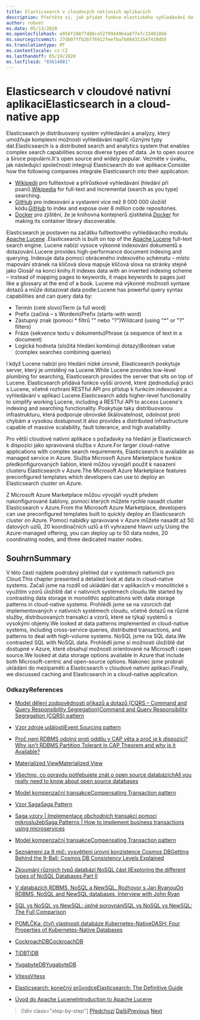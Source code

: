 ```yaml
---
title: Elasticsearch v cloudových nativních aplikacích
description: Přečtěte si, jak přidat funkce elastického vyhledávání do cloudových nativních aplikací.
author: robvet
ms.date: 05/13/2020
ms.openlocfilehash: e956f28877d88ce5279944964a877efc324918b6
ms.sourcegitcommit: 27db07ffb26f76912feefba7b884313547410db5
ms.translationtype: MT
ms.contentlocale: cs-CZ
ms.lasthandoff: 05/19/2020
ms.locfileid: "83614081"
---
```

# <a name="elasticsearch-in-a-cloud-native-app"></a><span data-ttu-id="c76f6-103">Elasticsearch v cloudové nativní aplikaci</span><span class="sxs-lookup"><span data-stu-id="c76f6-103">Elasticsearch in a cloud-native app</span></span>

<span data-ttu-id="c76f6-104">Elasticsearch je distribuovaný systém vyhledávání a analýzy, který umožňuje komplexní možnosti vyhledávání napříč různými typy dat.</span><span class="sxs-lookup"><span data-stu-id="c76f6-104">Elasticsearch is a distributed search and analytics system that enables complex search capabilities across diverse types of data.</span></span> <span data-ttu-id="c76f6-105">Je to open source a široce populární.</span><span class="sxs-lookup"><span data-stu-id="c76f6-105">It's open source and widely popular.</span></span> <span data-ttu-id="c76f6-106">Vezměte v úvahu, jak následující společnosti integrují Elasticsearch do své aplikace:</span><span class="sxs-lookup"><span data-stu-id="c76f6-106">Consider how the following companies integrate Elasticsearch into their application:</span></span>

- <span data-ttu-id="c76f6-107">[Wikipedii](https://blog.wikimedia.org/2014/01/06/wikimedia-moving-to-elasticsearch/) pro fulltextové a přírůstkové vyhledávání (hledání při psaní).</span><span class="sxs-lookup"><span data-stu-id="c76f6-107">[Wikipedia](https://blog.wikimedia.org/2014/01/06/wikimedia-moving-to-elasticsearch/) for full-text and incremental (search as you type) searching.</span></span>
- <span data-ttu-id="c76f6-108">[GitHub](https://www.elastic.co/customers/github) pro indexování a vystavení více než 8 000 000 úložišť kódu.</span><span class="sxs-lookup"><span data-stu-id="c76f6-108">[GitHub](https://www.elastic.co/customers/github) to index and expose over 8 million code repositories.</span></span>  
- <span data-ttu-id="c76f6-109">[Docker](https://www.elastic.co/customers/docker) pro zjištění, že je knihovna kontejnerů zjistitelná.</span><span class="sxs-lookup"><span data-stu-id="c76f6-109">[Docker](https://www.elastic.co/customers/docker) for making its container library discoverable.</span></span>

<span data-ttu-id="c76f6-110">Elasticsearch je postaven na začátku fulltextového vyhledávacího modulu [Apache Lucene](https://lucene.apache.org/core/) .</span><span class="sxs-lookup"><span data-stu-id="c76f6-110">Elasticsearch is built on top of the [Apache Lucene](https://lucene.apache.org/core/) full-text search engine.</span></span> <span data-ttu-id="c76f6-111">Lucene nabízí vysoce výkonné indexování dokumentů a dotazování.</span><span class="sxs-lookup"><span data-stu-id="c76f6-111">Lucene provides high-performance document indexing and querying.</span></span> <span data-ttu-id="c76f6-112">Indexuje data pomocí obráceného indexového schématu – místo mapování stránek na klíčová slova mapuje klíčová slova na stránky stejně jako Glosář na konci knihy.</span><span class="sxs-lookup"><span data-stu-id="c76f6-112">It indexes data with an inverted indexing scheme – instead of mapping pages to keywords, it maps keywords to pages just like a glossary at the end of a book.</span></span> <span data-ttu-id="c76f6-113">Lucene má výkonné možnosti syntaxe dotazů a může dotazovat data podle:</span><span class="sxs-lookup"><span data-stu-id="c76f6-113">Lucene has powerful query syntax capabilities and can query data by:</span></span>

- <span data-ttu-id="c76f6-114">Termín (celé slovo)</span><span class="sxs-lookup"><span data-stu-id="c76f6-114">Term (a full word)</span></span>
- <span data-ttu-id="c76f6-115">Prefix (začíná – s Wordem)</span><span class="sxs-lookup"><span data-stu-id="c76f6-115">Prefix (starts-with word)</span></span>
- <span data-ttu-id="c76f6-116">Zástupný znak (pomocí \* filtrů "" nebo "?")</span><span class="sxs-lookup"><span data-stu-id="c76f6-116">Wildcard (using "\*" or "?" filters)</span></span>
- <span data-ttu-id="c76f6-117">Fráze (sekvence textu v dokumentu)</span><span class="sxs-lookup"><span data-stu-id="c76f6-117">Phrase (a sequence of text in a document)</span></span>
- <span data-ttu-id="c76f6-118">Logická hodnota (složitá hledání kombinují dotazy)</span><span class="sxs-lookup"><span data-stu-id="c76f6-118">Boolean value (complex searches combining queries)</span></span>

<span data-ttu-id="c76f6-119">I když Lucene nabízí pro hledání nízké úrovně, Elasticsearch poskytuje server, který je umístěný na Lucene.</span><span class="sxs-lookup"><span data-stu-id="c76f6-119">While Lucene provides low-level plumbing for searching, Elasticsearch provides the server that sits on top of Lucene.</span></span> <span data-ttu-id="c76f6-120">Elasticsearch přidává funkce vyšší úrovně, které zjednodušují práci s Lucene, včetně rozhraní RESTful API pro přístup k funkcím indexování a vyhledávání v aplikaci Lucene.</span><span class="sxs-lookup"><span data-stu-id="c76f6-120">Elasticsearch adds higher-level functionality to simplify working Lucene, including a RESTful API to access Lucene's indexing and searching functionality.</span></span> <span data-ttu-id="c76f6-121">Poskytuje taky distribuovanou infrastrukturu, která podporuje obrovské škálovatelnost, odolnost proti chybám a vysokou dostupnost.</span><span class="sxs-lookup"><span data-stu-id="c76f6-121">It also provides a distributed infrastructure capable of massive scalability, fault tolerance, and high availability.</span></span>

<span data-ttu-id="c76f6-122">Pro větší cloudové nativní aplikace s požadavky na hledání je Elasticsearch k dispozici jako spravovaná služba v Azure.</span><span class="sxs-lookup"><span data-stu-id="c76f6-122">For larger cloud-native applications with complex search requirements, Elasticsearch is available as managed service in Azure.</span></span> <span data-ttu-id="c76f6-123">Služba Microsoft Azure Marketplace funkce předkonfigurovaných šablon, které můžou vývojáři použít k nasazení clusteru Elasticsearch v Azure.</span><span class="sxs-lookup"><span data-stu-id="c76f6-123">The Microsoft Azure Marketplace features preconfigured templates which developers can use to deploy an Elasticsearch cluster on Azure.</span></span>

<span data-ttu-id="c76f6-124">Z Microsoft Azure Marketplace můžou vývojáři využít předem nakonfigurované šablony, pomocí kterých můžete rychle nasadit cluster Elasticsearch v Azure.</span><span class="sxs-lookup"><span data-stu-id="c76f6-124">From the Microsoft Azure Marketplace, developers can use preconfigured templates built to quickly deploy an Elasticsearch cluster on Azure.</span></span> <span data-ttu-id="c76f6-125">Pomocí nabídky spravované v Azure můžete nasadit až 50 datových uzlů, 20 koordinačních uzlů a tři vyhrazené hlavní uzly.</span><span class="sxs-lookup"><span data-stu-id="c76f6-125">Using the Azure-managed offering, you can deploy up to 50 data nodes, 20 coordinating nodes, and three dedicated master nodes.</span></span>

## <a name="summary"></a><span data-ttu-id="c76f6-126">Souhrn</span><span class="sxs-lookup"><span data-stu-id="c76f6-126">Summary</span></span>

<span data-ttu-id="c76f6-127">V této části najdete podrobný přehled dat v systémech nativních pro Cloud.</span><span class="sxs-lookup"><span data-stu-id="c76f6-127">This chapter presented a detailed look at data in cloud-native systems.</span></span> <span data-ttu-id="c76f6-128">Začali jsme na rozdíl od ukládání dat v aplikacích v monolitické s využitím vzorů úložiště dat v nativních systémech cloudu.</span><span class="sxs-lookup"><span data-stu-id="c76f6-128">We started by contrasting data storage in monolithic applications with data storage patterns in cloud-native systems.</span></span> <span data-ttu-id="c76f6-129">Prohlédli jsme se na vzorcích dat implementovaných v nativních systémech cloudu, včetně dotazů na různé služby, distribuovaných transakcí a vzorů, které se týkají systémů s vysokými objemy.</span><span class="sxs-lookup"><span data-stu-id="c76f6-129">We looked at data patterns implemented in cloud-native systems, including cross-service queries, distributed transactions, and patterns to deal with high-volume systems.</span></span> <span data-ttu-id="c76f6-130">NoSQL jsme na SQL data.</span><span class="sxs-lookup"><span data-stu-id="c76f6-130">We contrasted SQL with NoSQL data.</span></span> <span data-ttu-id="c76f6-131">Prohlédli jsme si možnosti úložiště dat dostupné v Azure, které obsahují možnosti orientované na Microsoft i open source.</span><span class="sxs-lookup"><span data-stu-id="c76f6-131">We looked at data storage options available in Azure that include both Microsoft-centric and open-source options.</span></span> <span data-ttu-id="c76f6-132">Nakonec jsme probrali ukládání do mezipaměti a Elasticsearch v cloudové nativní aplikaci.</span><span class="sxs-lookup"><span data-stu-id="c76f6-132">Finally, we discussed caching and Elasticsearch in a cloud-native application.</span></span>

### <a name="references"></a><span data-ttu-id="c76f6-133">Odkazy</span><span class="sxs-lookup"><span data-stu-id="c76f6-133">References</span></span>

- [<span data-ttu-id="c76f6-134">Model dělení zodpovědnosti příkazů a dotazů (CQRS – Command and Query Responsibility Segregation)</span><span class="sxs-lookup"><span data-stu-id="c76f6-134">Command and Query Responsibility Segregation (CQRS) pattern</span></span>](https://docs.microsoft.com/azure/architecture/patterns/cqrs)

- [<span data-ttu-id="c76f6-135">Vzor zdroje událostí</span><span class="sxs-lookup"><span data-stu-id="c76f6-135">Event Sourcing pattern</span></span>](https://docs.microsoft.com/azure/architecture/patterns/event-sourcing)

- [<span data-ttu-id="c76f6-136">Proč není RDBMS odolný proti oddílu v CAP věta a proč je k dispozici?</span><span class="sxs-lookup"><span data-stu-id="c76f6-136">Why isn't RDBMS Partition Tolerant in CAP Theorem and why is it Available?</span></span>](https://stackoverflow.com/questions/36404765/why-isnt-rdbms-partition-tolerant-in-cap-theorem-and-why-is-it-available)

- [<span data-ttu-id="c76f6-137">Materialized View</span><span class="sxs-lookup"><span data-stu-id="c76f6-137">Materialized View</span></span>](https://docs.microsoft.com/azure/architecture/patterns/materialized-view)

- [<span data-ttu-id="c76f6-138">Všechno, co opravdu potřebujete znát o open source databázích</span><span class="sxs-lookup"><span data-stu-id="c76f6-138">All you really need to know about open source databases</span></span>](https://www.ibm.com/blogs/systems/all-you-really-need-to-know-about-open-source-databases/)

- [<span data-ttu-id="c76f6-139">Model kompenzační transakce</span><span class="sxs-lookup"><span data-stu-id="c76f6-139">Compensating Transaction pattern</span></span>](https://docs.microsoft.com/azure/architecture/patterns/compensating-transaction)

- [<span data-ttu-id="c76f6-140">Vzor Saga</span><span class="sxs-lookup"><span data-stu-id="c76f6-140">Saga Pattern</span></span>](https://microservices.io/patterns/data/saga.html)

- [<span data-ttu-id="c76f6-141">Saga vzory | Implementace obchodních transakcí pomocí mikroslužeb</span><span class="sxs-lookup"><span data-stu-id="c76f6-141">Saga Patterns | How to implement business transactions using microservices</span></span>](https://blog.couchbase.com/saga-pattern-implement-business-transactions-using-microservices-part/)

- [<span data-ttu-id="c76f6-142">Model kompenzační transakce</span><span class="sxs-lookup"><span data-stu-id="c76f6-142">Compensating Transaction pattern</span></span>](https://docs.microsoft.com/azure/architecture/patterns/compensating-transaction)

- [<span data-ttu-id="c76f6-143">Seznámení za 9 míč: vysvětlení úrovní konzistence Cosmos DB</span><span class="sxs-lookup"><span data-stu-id="c76f6-143">Getting Behind the 9-Ball: Cosmos DB Consistency Levels Explained</span></span>](https://blog.jeremylikness.com/blog/2018-03-23_getting-behind-the-9ball-cosmosdb-consistency-levels/)

- [<span data-ttu-id="c76f6-144">Zkoumání různých typů databází NoSQL část II</span><span class="sxs-lookup"><span data-stu-id="c76f6-144">Exploring the different types of NoSQL Databases Part II</span></span>](https://www.3pillarglobal.com/insights/exploring-the-different-types-of-nosql-databases)

- [<span data-ttu-id="c76f6-145">V databázích RDBMS, NoSQL a NewSQL. Rozhovor s Jan Ryanou</span><span class="sxs-lookup"><span data-stu-id="c76f6-145">On RDBMS, NoSQL and NewSQL databases. Interview with John Ryan</span></span>](http://www.odbms.org/blog/2018/03/on-rdbms-nosql-and-newsql-databases-interview-with-john-ryan/)
  
- [<span data-ttu-id="c76f6-146">SQL vs NoSQL vs NewSQL: úplné porovnání</span><span class="sxs-lookup"><span data-stu-id="c76f6-146">SQL vs NoSQL vs NewSQL: The Full Comparison</span></span>](https://www.xenonstack.com/blog/sql-vs-nosql-vs-newsql/)

- [<span data-ttu-id="c76f6-147">POMLČKa: čtyři vlastnosti databáze Kubernetes-Native</span><span class="sxs-lookup"><span data-stu-id="c76f6-147">DASH: Four Properties of Kubernetes-Native Databases</span></span>](https://thenewstack.io/dash-four-properties-of-kubernetes-native-databases/)

- [<span data-ttu-id="c76f6-148">CockroachDB</span><span class="sxs-lookup"><span data-stu-id="c76f6-148">CockroachDB</span></span>](https://www.cockroachlabs.com/)

- [<span data-ttu-id="c76f6-149">TiDB</span><span class="sxs-lookup"><span data-stu-id="c76f6-149">TiDB</span></span>](https://pingcap.com/en/)

- [<span data-ttu-id="c76f6-150">YugabyteDB</span><span class="sxs-lookup"><span data-stu-id="c76f6-150">YugabyteDB</span></span>](https://www.yugabyte.com/)

- [<span data-ttu-id="c76f6-151">Vitess</span><span class="sxs-lookup"><span data-stu-id="c76f6-151">Vitess</span></span>](https://vitess.io/)

- [<span data-ttu-id="c76f6-152">Elasticsearch: konečný průvodce</span><span class="sxs-lookup"><span data-stu-id="c76f6-152">Elasticsearch: The Definitive Guide</span></span>](http://shop.oreilly.com/product/0636920028505.do)
  
- [<span data-ttu-id="c76f6-153">Úvod do Apache Lucene</span><span class="sxs-lookup"><span data-stu-id="c76f6-153">Introduction to Apache Lucene</span></span>](https://www.baeldung.com/lucene)

>[!div class="step-by-step"]
><span data-ttu-id="c76f6-154">[Předchozí](azure-caching.md) 
> [Další](resiliency.md)</span><span class="sxs-lookup"><span data-stu-id="c76f6-154">[Previous](azure-caching.md)
[Next](resiliency.md)</span></span> <!-- Next Chapter -->
